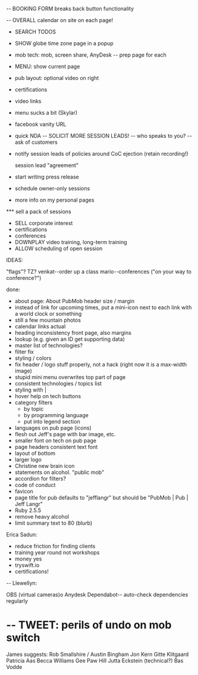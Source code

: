 -- BOOKING FORM breaks back button functionality

-- OVERALL calendar on site on each page!

- SEARCH TODOS
- SHOW globe time zone page in a popup
- mob tech: mob, screen share, AnyDesk
   -- prep page for each
- MENU: show current page
- pub layout: optional video on right
- certifications
- video links
- menu sucks a bit (Skylar)
- facebook vanity URL
- quick NDA
-- SOLICIT MORE SESSION LEADS!
  -- who speaks to you? -- ask of customers

- notify session leads of policies around CoC ejection (retain recording!)

    session lead "agreement"

- start writing press release

- schedule owner-only sessions

- more info on my personal pages

*** sell a pack of sessions

* SELL corporate interest
* certifications
* conferences
* DOWNPLAY video training, long-term training
* ALLOW scheduling of open session

IDEAS:

"flags"? TZ?
venkat--order up a class
mario--conferences ("on your way to conference?")


done:

- about page: About PubMob header size / margin
- instead of link for upcoming times, put a mini-icon next to each link with a world clock or something
- still a few mountain photos
- calendar links actual
- heading inconsistency front page, also margins
- lookup (e.g. given an ID get supporting data)
- master list of technologies?
- filter fix
- styling / colors
- fix header / logo stuff properly, not a hack (right now it is a max-width image)
- stupid mini menu overwrites top part of page
- consistent technologies / topics list
- styling with |
- hover help on tech buttons
- category filters
    - by topic
    - by programming language
    - put into legend section
- languages on pub page (icons)
- flesh out Jeff's page with bar image, etc.
- smaller font on tech on pub page
- page headers consistent text font
- layout of bottom
- larger logo
- Christine new brain icon
- statements on alcohol. "public mob"
- accordion for filters?
- code of conduct
- favicon
- page title for pub defaults to "jefflangr" but should be "PubMob | Pub | Jeff Langr"
- Ruby 2.5.5
- remove heavy alcohol
- limit summary text to 80 (blurb)


Erica Sadun:
- reduce friction for finding clients
- training year round not workshops
- money yes
- tryswift.io
- certifications!

--
Llewellyn:

OBS (virtual cameras)o
Anydesk
Dependabot-- auto-check dependencies regularly

--
TWEET: perils of undo on mob switch
==
James suggests:
Rob Smallshire / Austin Bingham 
Jon Kern
Gitte Klitgaard
Patricia Aas
Becca Williams
Gee Paw Hill
Jutta Eckstein (technical?)
Bas Vodde
